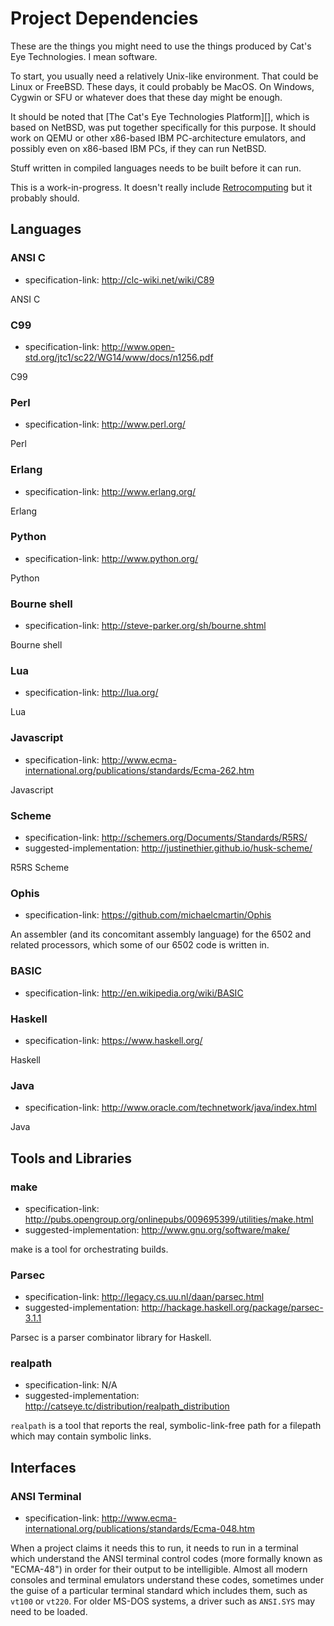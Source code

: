 Project Dependencies
====================

These are the things you might need to use the things produced by
Cat's Eye Technologies.  I mean software.

To start, you usually need a relatively Unix-like environment.  That could
be Linux or FreeBSD.  These days, it could probably be MacOS.  On Windows,
Cygwin or SFU or whatever does that these day might be enough.

It should be noted that [The Cat's Eye Technologies Platform][], which is
based on NetBSD, was put together specifically for this purpose.  It should
work on QEMU or other x86-based IBM PC-architecture emulators, and possibly
even on x86-based IBM PCs, if they can run NetBSD.

Stuff written in compiled languages needs to be built before it can run.

This is a work-in-progress.  It doesn't really include [Retrocomputing][]
but it probably should.

Languages
---------

### ANSI C

*   specification-link: http://clc-wiki.net/wiki/C89

ANSI C

### C99

*   specification-link: http://www.open-std.org/jtc1/sc22/WG14/www/docs/n1256.pdf

C99

### Perl

*   specification-link: http://www.perl.org/

Perl

### Erlang

*   specification-link: http://www.erlang.org/

Erlang

### Python

*   specification-link: http://www.python.org/

Python

### Bourne shell

*   specification-link: http://steve-parker.org/sh/bourne.shtml

Bourne shell

### Lua

*   specification-link: http://lua.org/

Lua

### Javascript

*   specification-link: http://www.ecma-international.org/publications/standards/Ecma-262.htm

Javascript

### Scheme

*   specification-link: http://schemers.org/Documents/Standards/R5RS/
*   suggested-implementation: http://justinethier.github.io/husk-scheme/

R5RS Scheme

### Ophis

*   specification-link: https://github.com/michaelcmartin/Ophis

An assembler (and its concomitant assembly language) for the 6502 and related
processors, which some of our 6502 code is written in.

### BASIC

*   specification-link: http://en.wikipedia.org/wiki/BASIC

### Haskell

*   specification-link: https://www.haskell.org/

Haskell

### Java

*   specification-link: http://www.oracle.com/technetwork/java/index.html

Java

Tools and Libraries
-------------------

### make

*   specification-link: http://pubs.opengroup.org/onlinepubs/009695399/utilities/make.html
*   suggested-implementation: http://www.gnu.org/software/make/

make is a tool for orchestrating builds.

### Parsec

*   specification-link: http://legacy.cs.uu.nl/daan/parsec.html
*   suggested-implementation: http://hackage.haskell.org/package/parsec-3.1.1

Parsec is a parser combinator library for Haskell.

### realpath

*   specification-link: N/A
*   suggested-implementation: http://catseye.tc/distribution/realpath_distribution

`realpath` is a tool that reports the real, symbolic-link-free path
for a filepath which may contain symbolic links.

Interfaces
----------

### ANSI Terminal

*   specification-link: http://www.ecma-international.org/publications/standards/Ecma-048.htm

When a project claims it needs this to run, it needs to run in a terminal which understand
the ANSI terminal control codes (more formally known as "ECMA-48") in
order for their output to be intelligible. Almost all modern consoles
and terminal emulators understand these codes, sometimes under the guise
of a particular terminal standard which includes them, such as `vt100`
or `vt220`. For older MS-DOS systems, a driver such as `ANSI.SYS` may
need to be loaded.

[Retrocomputing]: ../article/Retrocomputing.md
